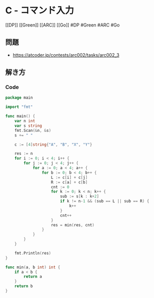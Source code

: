 # C - コマンド入力
[[DP]] [[Green]] [[ARC]] [[Go]]
#DP #Green #ARC #Go 

## 問題
- https://atcoder.jp/contests/arc002/tasks/arc002_3

## 解き方
### Code
```go
package main

import "fmt"

func main() {
	var n int
	var s string
	fmt.Scan(&n, &s)
	s += " "

	c := [4]string{"A", "B", "X", "Y"}

	res := n
	for i := 0; i < 4; i++ {
		for j := 0; j < 4; j++ {
			for a := 0; a < 4; a++ {
				for b := 0; b < 4; b++ {
					L := c[i] + c[j]
					R := c[a] + c[b]
					cnt := 0
					for k := 0; k < n; k++ {
						sub := s[k : k+2]
						if k != n-1 && (sub == L || sub == R) {
							k++
						}
						cnt++
					}
					res = min(res, cnt)
				}
			}
		}
	}

	fmt.Println(res)
}

func min(a, b int) int {
	if a < b {
		return a
	}
	return b
}
```